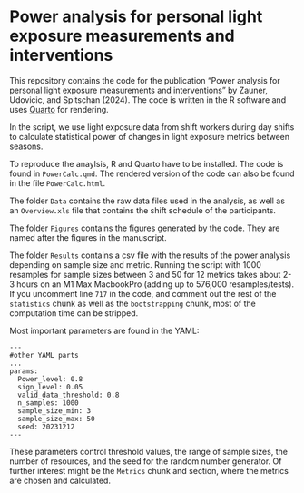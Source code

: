 
<!-- README.md is generated from README.Rmd. Please edit that file -->

# Power analysis for personal light exposure measurements and interventions

<!-- badges: start -->
<!-- badges: end -->

This repository contains the code for the publication “Power analysis
for personal light exposure measurements and interventions” by Zauner,
Udovicic, and Spitschan (2024). The code is written in the R software
and uses [Quarto](https://quarto.org) for rendering.

In the script, we use light exposure data from shift workers during day
shifts to calculate statistical power of changes in light exposure
metrics between seasons.

To reproduce the anaylsis, R and Quarto have to be installed. The code
is found in `PowerCalc.qmd`. The rendered version of the code can also
be found in the file `PowerCalc.html`.

The folder `Data` contains the raw data files used in the analysis, as
well as an `Overview.xls` file that contains the shift schedule of the
participants.

The folder `Figures` contains the figures generated by the code. They
are named after the figures in the manuscript.

The folder `Results` contains a csv file with the results of the power
analysis depending on sample size and metric. Running the script with
1000 resamples for sample sizes between 3 and 50 for 12 metrics takes
about 2-3 hours on an M1 Max MacbookPro (adding up to 576,000
resamples/tests). If you uncomment line `717` in the code, and comment
out the rest of the `statistics` chunk as well as the `bootstrapping`
chunk, most of the computation time can be stripped.

Most important parameters are found in the YAML:

    ---
    #other YAML parts
    ...
    params:
      Power_level: 0.8
      sign_level: 0.05
      valid_data_threshold: 0.8
      n_samples: 1000
      sample_size_min: 3
      sample_size_max: 50
      seed: 20231212
    ---

These parameters control threshold values, the range of sample sizes,
the number of resources, and the seed for the random number generator.
Of further interest might be the `Metrics` chunk and section, where the
metrics are chosen and calculated.
